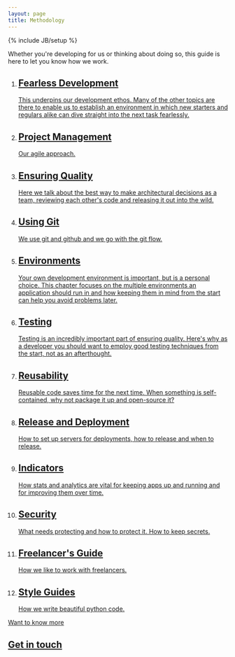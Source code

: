 ```yaml
---
layout: page
title: Methodology
---
```

{% include JB/setup %}

Whether you're developing for us or thinking about doing so, this guide is here to let you know how we work.

<ol class="methodology_list">
  <li>
    <a href="pages/fearless-development.html">
      <div>
        <h2>Fearless Development</h2>
        <p>
          This underpins our development ethos.  Many of the other topics are there to enable us to establish an environment in which new starters and regulars alike can dive straight into the next task fearlessly.
        </p>
      </div>
    </a>
  </li>

  <li>
    <a href="pages/project-management.html">
      <div>
        <h2>Project Management</h2>
        <p>
          Our agile approach.
        </p>
      </div>
    </a>
  </li>

  <li>
    <a href="pages/ensuring-quality.html">
      <div>
        <h2>Ensuring Quality</h2>
        <p>
          Here we talk about the best way to make architectural decisions as a team, reviewing each other's code and releasing it out into the wild.
        </p>
      </div>
    </a>
  </li>

  <li>
    <a href="pages/using-git.html">
      <div>
        <h2>Using Git</h2>
        <p>
          We use git and github and we go with the git flow.
        </p>
      </div>
    </a>
  </li>

  <li>
    <a href="pages/environments.html">
      <div>
        <h2>Environments</h2>
        <p>
          Your own development environment is important, but is a personal choice.  This chapter focuses on the multiple environments an application should run in and how keeping them in mind from the start can help you avoid problems later.
        </p>
      </div>
    </a>
  </li>

  <li>
    <a href="pages/testing.html">
      <div>
        <h2>Testing</h2>
        <p>
          Testing is an incredibly important part of ensuring quality.  Here's why as a developer you should want to employ good testing techniques from the start, not as an afterthought.
        </p>
      </div>
    </a>
  </li>

  <li>
    <a href="pages/reusability.html">
      <div>
        <h2>Reusability</h2>
        <p>
          Reusable code saves time for the next time.  When something is self-contained, why not package it up and open-source it?
        </p>
      </div>
    </a>
  </li>

  <li>
    <a href="pages/release-and-deployment.html">
      <div>
        <h2>Release and Deployment</h2>
        <p>
          How to set up servers for deployments, how to release and when to release.
        </p>
      </div>
    </a>
  </li>

  <li>
    <a href="pages/indicators.html">
      <div>
        <h2>Indicators</h2>
        <p>
          How stats and analytics are vital for keeping apps up and running and for improving them over time.
        </p>
      </div>
    </a>
  </li>

  <li>
    <a href="pages/security.html">
      <div>
        <h2>Security</h2>
        <p>
          What needs protecting and how to protect it.  How to keep secrets.
        </p>
      </div>
    </a>
  </li>

  <li>
    <a href="pages/freelancers-guide.html">
      <div>
        <h2>Freelancer's Guide</h2>
        <p>
          How we like to work with freelancers.
        </p>
      </div>
    </a>
  </li>

  <li>
    <a href="pages/python-style-guides.html">
      <div>
        <h2>Style Guides</h2>
        <p>
          How we write beautiful python code.
        </p>
      </div>
    </a>
  </li>
</ol>


<section class="text-block">
  <div class="footer">
    <a href="/contact">
      <div class="caption">Want to know more</div>
      <h2>
        Get in touch
        <div class="forward-arrow"></div>
      </h2>
    </a>
  </div>
</section>
